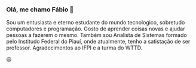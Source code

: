 ### Olá, me chamo Fábio 👋

Sou um entusiasta e eterno estudante do mundo tecnologico, sobretudo computadores e programação.
Gosto de aprender coisas novas e ajudar pessoas a fazerem o mesmo.
Também sou Analista de Sistemas formado pelo Institudo Federal do Piauí, onde atualmente, tenho a satistação de ser professor.
Agradecimentos ao IFPI e a turma do WTTD.

😃
